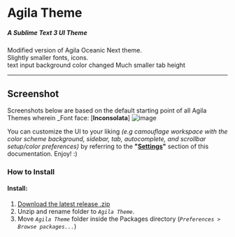 # Agila Theme
##### A Sublime Text 3 UI Theme
Modified version of Agila Oceanic Next theme.   
Slightly smaller fonts, icons.   
text input background color changed
Much smaller tab height   

***

## Screenshot
Screenshots below are based on the default starting point of all Agila Themes wherein _Font face: [__Inconsolata__]
![image](https://cloud.githubusercontent.com/assets/1045397/22619555/fc540b3e-eaf6-11e6-993a-e90f685f74d3.png)


You can customize the UI to your liking _(e.g camouflage workspace with the color scheme background, sidebar, tab, autocomplete, and scrollbar setup/color preferences)_ by referring to the **"[Settings](#settings)"** section of this documentation. Enjoy! :)

### How to Install

#### Install:
1. [Download the latest release .zip](https://github.com/arvi/Agila-Theme/releases)
2. Unzip and rename folder to *`Agila Theme`*.
3. Move *`Agila Theme`* folder inside the Packages directory (*`Preferences > Browse packages...`*)
